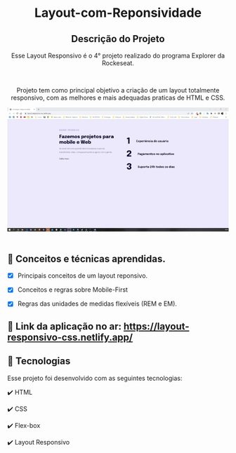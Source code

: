 <h1 align="center">
  Layout-com-Reponsividade
</h1>

<h2 align="center" >Descrição do Projeto</h2>
<p align="center">
  Esse Layout Responsivo é o 4° projeto realizado do programa Explorer da Rockeseat.
</p>
</br>

<div align="center">
   <p>
     Projeto tem como principal objetivo a criação de um layout totalmente responsivo, com as melhores e mais adequadas praticas de HTML e CSS.
  </p>

</div>
  
  <div align="center"> 
    <img src="images/layout-responsivo.gif" alt="logo"/>
  </div> 
    
  </br>
  
  ## 📖 Conceitos e técnicas aprendidas.

- [x] Principais conceitos de um layout reponsivo.
- [x] Conceitos e regras sobre Mobile-First
- [x] Regras das unidades de medidas flexíveis (REM e EM).

  
## 🔗 Link da aplicação no ar: https://layout-responsivo-css.netlify.app/
  
## :rocket: Tecnologias

Esse projeto foi desenvolvido com as seguintes tecnologias:

✔️ HTML

✔️ CSS

✔️ Flex-box

✔️ Layout Responsivo
